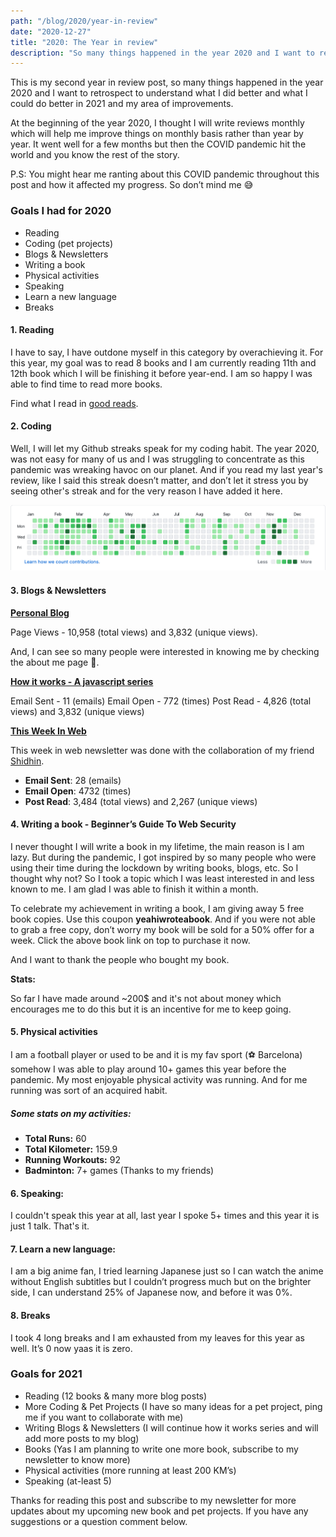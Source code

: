 ```yaml
---
path: "/blog/2020/year-in-review"
date: "2020-12-27"
title: "2020: The Year in review"
description: "So many things happened in the year 2020 and I want to retrospect to understand what I did better and what I could do better in 2021 and my area of improvements."
---
```



This is my second year in review post, so many things happened in the year 2020 and I want to retrospect to understand what I did better and what I could do better in 2021 and my area of improvements.

At the beginning of the year 2020, I thought I will write reviews monthly which will help me improve things on monthly basis rather than year by year. It went well for a few months but then the COVID pandemic hit the world and you know the rest of the story.

P.S: You might hear me ranting about this COVID pandemic throughout this post and how it affected my progress. So don’t mind me 😅

### Goals I had for 2020

- Reading
- Coding (pet projects)
- Blogs & Newsletters
- Writing a book
- Physical activities
- Speaking
- Learn a new language
- Breaks


#### 1. Reading

I have to say, I have outdone myself in this category by overachieving it. For this year, my goal was to read 8 books and I am currently reading 11th and 12th book which I will be finishing it before year-end. I am so happy I was able to find time to read more books.

Find what I read in [good reads](https://www.goodreads.com/review/list/25595771-gokulakrishnan?date_added=2020&order=a&shelf=2020&visible_control=batchEdit#).

#### 2. Coding

Well, I will let my Github streaks speak for my coding habit. The year 2020, was not easy for many of us and I was struggling to concentrate as this pandemic was wreaking havoc on our planet. And if you read my last year's review, like I said this streak doesn’t matter, and don’t let it stress you by seeing other's streak and for the very reason I have added it here.

<center>
  <img src="./streaks.png" alt="2020 github streaks" />
</center>


#### 3. Blogs & Newsletters

**[Personal Blog](https://gokul.site)**

Page Views - 10,958 (total views) and 3,832 (unique views).

And, I can see so many people were interested in knowing me by checking the about me page 🤗.

**[How it works - A javascript series](https://github.com/gokulkrishh/how-it-works)**

Email Sent - 11 (emails)
Email Open - 772 (times)
Post Read - 4,826 (total views) and 3,832 (unique views)

**[This Week In Web](https://github.com/code-kotis/this-week-in-web)**

This week in web newsletter was done with the collaboration of my friend [Shidhin](https://twitter.com/shidhincr).

- **Email Sent**: 28 (emails)
- **Email Open**: 4732 (times)
- **Post Read**: 3,484 (total views) and 2,267 (unique views)

#### 4. Writing a book - Beginner’s Guide To Web Security

I never thought I will write a book in my lifetime, the main reason is I am lazy. But during the pandemic, I got inspired by so many people who were using their time during the lockdown by writing books, blogs, etc. So I thought why not? So I took a topic which I was least interested in and less known to me. I am glad I was able to finish it within a month.

To celebrate my achievement in writing a book, I am giving away 5 free book copies. Use this coupon **yeahiwroteabook**. And if you were not able to grab a free copy, don’t worry my book will be sold for a 50% offer for a week. Click the above book link on top to purchase it now.

And I want to thank the people who bought my book.

**Stats:**

So far I have made around ~200$ and it's not about money which encourages me to do this but it is an incentive for me to keep going.

#### 5. Physical activities

I am a football player or used to be and it is my fav sport (⚽️ Barcelona) somehow I was able to play around 10+ games this year before the pandemic. My most enjoyable physical activity was running. And for me running was sort of an acquired habit.

##### Some stats on my activities:

- **Total Runs:** 60
- **Total Kilometer:** 159.9
- **Running Workouts:** 92
- **Badminton:** 7+ games (Thanks to my friends)

#### 6. Speaking:

I couldn't speak this year at all, last year I spoke 5+ times and this year it is just 1 talk. That's it.

#### 7. Learn a new language:

I am a big anime fan, I tried learning Japanese just so I can watch the anime without English subtitles but I couldn’t progress much but on the brighter side, I can understand 25% of Japanese now, and before it was 0%.

#### 8. Breaks

I took 4 long breaks and I am exhausted from my leaves for this year as well. It’s 0 now yaas it is zero.

### Goals for 2021

- Reading (12 books & many more blog posts)
- More Coding & Pet Projects (I have so many ideas for a pet project, ping me if you want to collaborate with me)
- Writing Blogs & Newsletters (I will continue how it works series and will add more posts to my blog)
- Books (Yas I am planning to write one more book, subscribe to my newsletter to know more)
- Physical activities (more running at least 200 KM’s)
- Speaking (at-least 5)


Thanks for reading this post and subscribe to my newsletter for more updates about my upcoming new book and pet projects. If you have any suggestions or a question comment below.